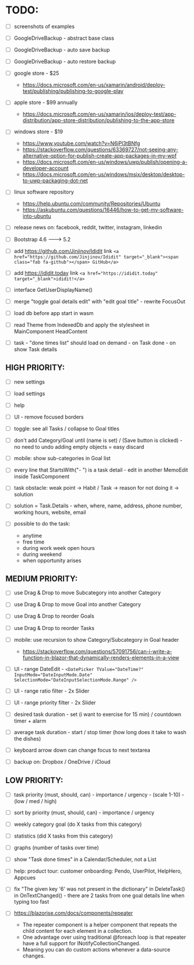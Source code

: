 # TODO:

- [ ] screenshots of examples
- [ ] GoogleDriveBackup - abstract base class
- [ ] GoogleDriveBackup - auto save backup
- [ ] GoogleDriveBackup - auto restore backup



- [ ] google store - $25
    - https://docs.microsoft.com/en-us/xamarin/android/deploy-test/publishing/publishing-to-google-play

- [ ] apple store - $99 annually
    - https://docs.microsoft.com/en-us/xamarin/ios/deploy-test/app-distribution/app-store-distribution/publishing-to-the-app-store

- [ ] windows store - $19
    - https://www.youtube.com/watch?v=N6jPl3tBNfg
    - https://stackoverflow.com/questions/63369727/not-seeing-any-alternative-option-for-publish-create-app-packages-in-my-wpf
    - https://docs.microsoft.com/en-us/windows/uwp/publish/opening-a-developer-account
    - https://docs.microsoft.com/en-us/windows/msix/desktop/desktop-to-uwp-packaging-dot-net

- [ ] linux software repository
    - https://help.ubuntu.com/community/Repositories/Ubuntu
    - https://askubuntu.com/questions/16446/how-to-get-my-software-into-ubuntu

- [ ] release news on: facebook, reddit, twitter, instagram, linkedin



- [ ] Bootstrap 4.6 ---> 5.2

- [ ] add https://github.com/Jinjinov/Ididit link `<a href="https://github.com/Jinjinov/Ididit" target="_blank"><span class="fab fa-github"></span> GitHub</a>`
- [ ] add https://ididit.today link `<a href="https://ididit.today" target="_blank">ididit!</a>`

- [ ] interface GetUserDisplayName()



- [ ] merge "toggle goal details edit" with "edit goal title" - rewrite FocusOut

- [ ] load db before app start in wasm
- [ ] read Theme from IndexedDb and apply the stylesheet in MainComponent HeadContent

- [ ] task - "done times list" should load on demand - on Task done - on show Task details

## HIGH PRIORITY:

- [ ] new settings
- [ ] load settings
- [ ] help

- [ ] UI - remove focused borders

- [ ] toggle: see all Tasks / collapse to Goal titles

- [ ] don't add Category/Goal until (name is set) / (Save button is clicked) - no need to undo adding empty objects = easy discard

- [ ] mobile: show sub-categories in Goal list

- [ ] every line that StartsWith("- ") is a task detail - edit in another MemoEdit inside TaskComponent

- [ ] task obstacle: weak point -> Habit / Task -> reason for not doing it -> solution
- [ ] solution = Task.Details - when, where, name, address, phone number, working hours, website, email
- [ ] possible to do the task:
    - anytime
    - free time
    - during work week open hours
    - during weekend
    - when opportunity arises

## MEDIUM PRIORITY:

- [ ] use Drag & Drop to move Subcategory into another Category
- [ ] use Drag & Drop to move Goal into another Category
- [ ] use Drag & Drop to reorder Goals
- [ ] use Drag & Drop to reorder Tasks

- [ ] mobile: use recursion to show Category/Subcategory in Goal header
    - https://stackoverflow.com/questions/57091756/can-i-write-a-function-in-blazor-that-dynamically-renders-elements-in-a-view

- [ ] UI - range DateEdit - `<DatePicker TValue="DateTime?" InputMode="DateInputMode.Date" SelectionMode="DateInputSelectionMode.Range" />`
- [ ] UI - range ratio filter - 2x Slider
- [ ] UI - range priority filter - 2x Slider

- [ ] desired task duration - set (i want to exercise for 15 min) / countdown timer + alarm
- [ ] average task duration - start / stop timer (how long does it take to wash the dishes)

- [ ] keyboard arrow down can change focus to next textarea

- [ ] backup on: Dropbox / OneDrive / iCloud

## LOW PRIORITY:

- [ ] task priority (must, should, can) - importance / urgency - (scale 1-10) - (low / med / high)
- [ ] sort by priority (must, should, can) - importance / urgency

- [ ] weekly category goal (do X tasks from this category)
- [ ] statistics (did X tasks from this category)
- [ ] graphs (number of tasks over time)

- [ ] show "Task done times" in a Calendar/Scheduler, not a List

- [ ] help: product tour: customer onboarding: Pendo, UserPilot, HelpHero, Appcues

- [ ] fix "The given key '6' was not present in the dictionary" in DeleteTask() in OnTextChanged() - there are 2 tasks from one goal details line when typing too fast

- [ ] https://blazorise.com/docs/components/repeater
    - The repeater component is a helper component that repeats the child content for each element in a collection.
    - One advantage over using traditional @foreach loop is that repeater have a full support for INotifyCollectionChanged.
    - Meaning you can do custom actions whenever a data-source changes.